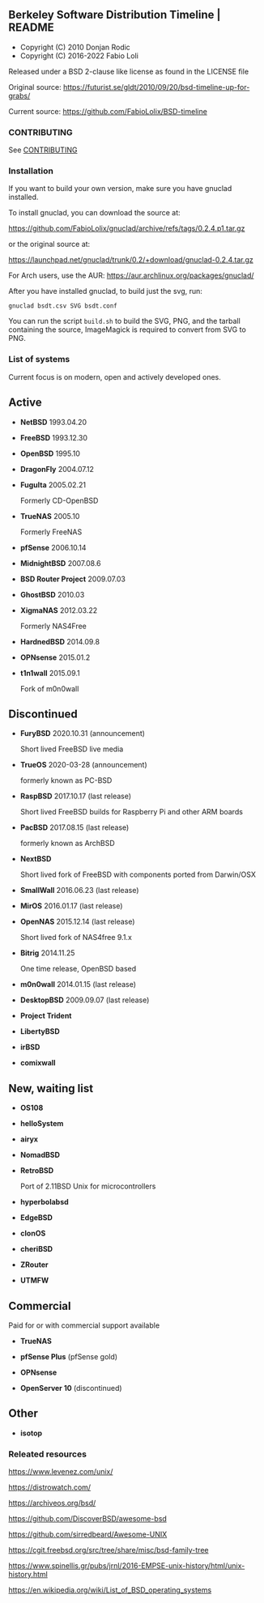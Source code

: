Berkeley Software Distribution Timeline | README
------------------------------------------------

* Copyright (C) 2010 Donjan Rodic
* Copyright (C) 2016-2022 Fabio Loli

Released under a BSD 2-clause like license as found in the LICENSE file

Original source: https://futurist.se/gldt/2010/09/20/bsd-timeline-up-for-grabs/

Current source: https://github.com/FabioLolix/BSD-timeline


### CONTRIBUTING

See [CONTRIBUTING](https://github.com/FabioLolix/BSD-Timeline/blob/master/CONTRIBUTING)


### Installation

If you want to build your own version, make sure you have gnuclad
installed.

To install gnuclad, you can download the source at:

https://github.com/FabioLolix/gnuclad/archive/refs/tags/0.2.4.p1.tar.gz

or the original source at:

https://launchpad.net/gnuclad/trunk/0.2/+download/gnuclad-0.2.4.tar.gz

For Arch users, use the AUR: https://aur.archlinux.org/packages/gnuclad/

After you have installed gnuclad, to build just the svg, run:

    gnuclad bsdt.csv SVG bsdt.conf

You can run the script `build.sh` to build the SVG, PNG, and the tarball
containing the source, ImageMagick is required to convert from SVG to PNG.


### List of systems

Current focus is on modern, open and actively developed ones.


## Active

* **NetBSD** 1993.04.20


* **FreeBSD** 1993.12.30


* **OpenBSD** 1995.10


* **DragonFly** 2004.07.12


* **FuguIta** 2005.02.21

  Formerly CD-OpenBSD


* **TrueNAS** 2005.10

  Formerly FreeNAS


* **pfSense** 2006.10.14


* **MidnightBSD** 2007.08.6


* **BSD Router Project** 2009.07.03


* **GhostBSD** 2010.03


* **XigmaNAS** 2012.03.22

  Formerly NAS4Free


* **HardnedBSD** 2014.09.8


* **OPNsense** 2015.01.2


* **t1n1wall** 2015.09.1

  Fork of m0n0wall


## Discontinued

* **FuryBSD** 2020.10.31 (announcement)

  Short lived FreeBSD live media


* **TrueOS** 2020-03-28 (announcement)

  formerly known as PC-BSD


* **RaspBSD** 2017.10.17 (last release)

  Short lived FreeBSD builds for Raspberry Pi and other ARM boards


* **PacBSD** 2017.08.15 (last release)

  formerly known as ArchBSD


* **NextBSD**

  Short lived fork of FreeBSD with components ported from Darwin/OSX


* **SmallWall** 2016.06.23 (last release)


* **MirOS** 2016.01.17 (last release)


* **OpenNAS** 2015.12.14 (last release)

  Short lived fork of NAS4free 9.1.x


* **Bitrig** 2014.11.25

  One time release, OpenBSD based


* **m0n0wall** 2014.01.15 (last release)


* **DesktopBSD** 2009.09.07 (last release)


* **Project Trident**


* **LibertyBSD**


* **irBSD**


* **comixwall**


## New, waiting list

* **OS108**


* **helloSystem**


* **airyx**


* **NomadBSD**


* **RetroBSD**

  Port of 2.11BSD Unix for microcontrollers


* **hyperbolabsd**


* **EdgeBSD**


* **clonOS**


* **cheriBSD**


* **ZRouter**


* **UTMFW**


## Commercial

Paid for or with commercial support available

* **TrueNAS**


* **pfSense Plus** (pfSense gold)


* **OPNsense**


* **OpenServer 10** (discontinued)


## Other

* **isotop**


### Releated resources

https://www.levenez.com/unix/

https://distrowatch.com/

https://archiveos.org/bsd/

https://github.com/DiscoverBSD/awesome-bsd

https://github.com/sirredbeard/Awesome-UNIX

https://cgit.freebsd.org/src/tree/share/misc/bsd-family-tree

https://www.spinellis.gr/pubs/jrnl/2016-EMPSE-unix-history/html/unix-history.html

https://en.wikipedia.org/wiki/List_of_BSD_operating_systems
